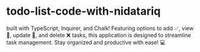 # todo-list-code-with-nidatariq
built with TypeScript, Inquirer, and Chalk! Featuring options to add ✅, view 👀, update 🔄, and delete ❌ tasks, this application is designed to streamline task management. Stay organized and productive with ease! 💻 
